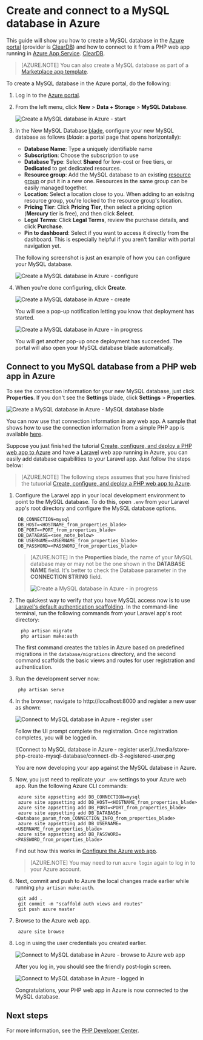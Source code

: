 <properties
	pageTitle="Create and connect to a MySQL database in Azure"
	description="Learn how to use ClearDB to create a MySQL database in an Azure data center."
	documentationCenter="php"
	services=""
	authors="rmcmurray"
	manager="wpickett"
	editor=""
	tags="mysql"/>

<tags
	ms.service="multiple"
	ms.workload="data-management"
	ms.tgt_pltfrm="na"
	ms.devlang="PHP"
	ms.topic="article"
	ms.date="05/31/2016"
	ms.author="robmcm,cephalin"/>

# Create and connect to a MySQL database in Azure

This guide will show you how to create a MySQL database in the [Azure portal](https://portal.azure.com) (provider is [ClearDB]) and how to connect to it from a PHP web app running in 
[Azure App Service](../app-service/app-service-value-prop-what-is.md). [ClearDB].  

> [AZURE.NOTE] You can also create a MySQL database as part of a [Marketplace app template](./app-service-web/app-service-web-create-web-app-from-marketplace.md).

To create a MySQL database in the Azure portal, do the following:

1. Log in to the [Azure portal](https://portal.azure.com).

2. From the left menu, click **New** > **Data + Storage** > **MySQL Database**.

	![Create a MySQL database in Azure - start](./media/store-php-create-mysql-database/create-db-1-start.png)

2. In the New MySQL Database [blade](../azure-portal-overview.md), configure your new MySQL database as follows (*blade*: a portal page that opens horizontally):

	- **Database Name**: Type a uniquely identifiable name
	- **Subscription**: Choose the subscription to use
	- **Database Type**: Select **Shared** for low-cost or free tiers, or **Dedicated** to get dedicated resources. 
	- **Resource group**: Add the MySQL database to an existing [resource group](../resource-group-overview.md) or put it in a new one. Resources in the same group
	can be easily managed together.
	- **Location**: Select a location close to you. When adding to an exisitng resource group, you're locked to the resource group's location.
	- **Pricing Tier**: Click **Pricing Tier**, then select a pricing option (**Mercury** tier is free), and then click **Select**. 
	- **Legal Terms**: Click **Legal Terms**, review the purchase details, and click **Purchase**.
	- **Pin to dashboard**: Select if you want to access it directly from the dashboard. This is especially helpful if you aren't familiar with
	portal navigation yet.
	
   The following screenshot is just an example of how you can configure your MySQL database.
	
	![Create a MySQL database in Azure - configure](./media/store-php-create-mysql-database/create-db-2-configure.png)
	
3. When you're done configuring, click **Create**.

	![Create a MySQL database in Azure - create](./media/store-php-create-mysql-database/create-db-3-create.png)

	You will see a pop-up notification letting you know that deployment has started.

	![Create a MySQL database in Azure - in progress](./media/store-php-create-mysql-database/create-db-4-started-status.png)

	You will get another pop-up once deployment has succeeded. The portal will also open your MySQL database blade automatically.

## Connect to you MySQL database from a PHP web app in Azure

To see the connection information for your new MySQL database, just click **Properties**. If you don't see the **Settings** blade,
click **Settings** > **Properties**.
	
![Create a MySQL database in Azure - MySQL database blade](./media/store-php-create-mysql-database/create-db-5-finished-db-blade.png)

You can now use that connection information in any web app. A sample that shows how to use the connection information from a simple
PHP app is available [here](https://github.com/WindowsAzure/azure-sdk-for-php-samples/tree/master/tasklist-mysql).

Suppose you just finished the tutorial [Create, configure, and deploy a PHP web app to Azure](./app-service-web/app-service-web-php-get-started.md)
and have a [Laravel](https://www.laravel.com/) web app running in Azure, you can easily add database capabilities to your Laravel
app. Just follow the steps below:

>[AZURE.NOTE] The following steps assumes that you have finished the tutuorial 
[Create, configure, and deploy a PHP web app to Azure](./app-service-web/app-service-web-php-get-started.md).

1. Configure the Laravel app in your local development environment to point to the MySQL database. To do this, open `.env`
from your Laravel app's root directory and configure the MySQL database options.

		DB_CONNECTION=mysql
		DB_HOST=<HOSTNAME_from_properties_blade>
		DB_PORT=<PORT_from_properties_blade>
		DB_DATABASE=<see_note_below>
		DB_USERNAME=<USERNAME_from_properties_blade>
		DB_PASSWORD=<PASSWORD_from_properties_blade>

	>[AZURE.NOTE] In the **Properties** blade, the name of your MySQL database may or may not be the one shown in the **DATABASE NAME** field. It's better
	to check the Database parameter in the **CONNECTION STRING** field.	
	>
	>![Create a MySQL database in Azure - in progress](./media/store-php-create-mysql-database/connect-db-1-database-name.png)

2. The quickest way to verify that you have MySQL access now is to use 
[Laravel's default authentication scaffolding](https://laravel.com/docs/5.2/authentication#authentication-quickstart). 
In the command-line terminal, run the following commands from your Laravel app's root directory:

		 php artisan migrate
		 php artisan make:auth

	The first command creates the tables in Azure based on predefined migrations in the `database/migrations` directory, and the second 
	command scaffolds the basic views and routes for user registration and authentication.

3. Run the development server now:

		php artisan serve

4. In the browser, navigate to http://localhost:8000 and register a new user as shown:

	![Connect to MySQL database in Azure - register user](./media/store-php-create-mysql-database/connect-db-2-development-server.png)

	Follow the UI prompt complete the registration. Once registration completes, you will be logged in.
	
	![Connect to MySQL database in Azure - register user](./media/store-php-create-mysql-database/connect-db-3-registered-user.png

	You are now developing your app against the MySQL database in Azure.

5. Now, you just need to replicate your `.env` settings to your Azure web app. Run the following Azure CLI commands:

		azure site appsetting add DB_CONNECTION=mysql
		azure site appsetting add DB_HOST=<HOSTNAME_from_properties_blade>
		azure site appsetting add DB_PORT=<PORT_from_properties_blade>
		azure site appsetting add DB_DATABASE=<Database_param_from_CONNECTION_INFO_from_properties_blade>
		azure site appsetting add DB_USERNAME=<USERNAME_from_properties_blade>
		azure site appsetting add DB_PASSWORD=<PASSWORD_from_properties_blade>

	Find out how this works in [Configure the Azure web app](./app-service-web/app-service-web-php-get-started.md#configure).

	>[AZURE.NOTE] You may need to run `azure login` again to log in to your Azure account.

6. Next, commit and push to Azure the local changes made earlier while running `php artisan make:auth`.

		git add .
		git commit -m "scaffold auth views and routes"
		git push azure master

7. Browse to the Azure web app.

		azure site browse

8. Log in using the user credentials you created earlier.

	![Connect to MySQL database in Azure - browse to Azure web app](./media/store-php-create-mysql-database/connect-db-4-browse-azure-webapp.png)

	After you log in, you should see the friendly post-login screen.
	
	![Connect to MySQL database in Azure - logged in](./media/store-php-create-mysql-database/connect-db-5-logged-in.png)

	Congratulations, your PHP web app in Azure is now connected to the MySQL database. 

[ClearDB]: http://www.cleardb.com/
[waws]: /documentation/services/web-sites/
[Azure Store]: ../articles/store.md
[portal]: http://manage.windowsazure.com
[configure]: ../articles/app-service-web/web-sites-configure.md



## Next steps

For more information, see the [PHP Developer Center](/develop/php/).
